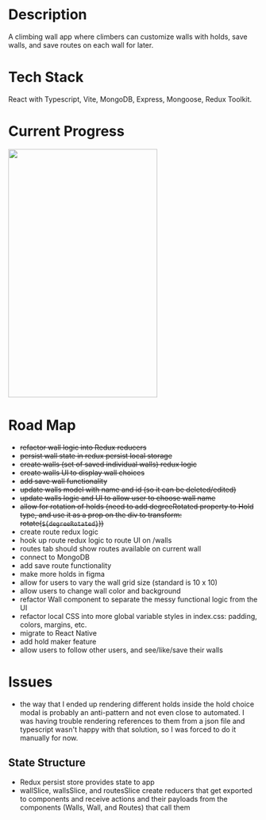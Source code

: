 # Description

A climbing wall app where climbers can customize walls with holds, save walls, and save routes on each wall for later. 

# Tech Stack

React with Typescript, Vite, MongoDB, Express, Mongoose, Redux Toolkit. 

# Current Progress

<a href="url"><img src="https://j.gifs.com/oZknkk.gif" height="500" width="300" ></a>

# Road Map

- ~~refactor wall logic into Redux reducers~~
- ~~persist wall state in redux persist local storage~~
- ~~create walls (set of saved individual walls) redux logic~~
- ~~create walls UI to display wall choices~~
- ~~add save wall functionality~~
- ~~update walls model with name and id (so it can be deleted/edited)~~
- ~~update walls logic and UI to allow user to choose wall name~~
- ~~allow for rotation of holds (need to add degreeRotated property to Hold type, and use it as a prop on the div to transform: rotate(`${degreeRotated}`))~~
- create route redux logic
- hook up route redux logic to route UI on /walls
- routes tab should show routes available on current wall
- connect to MongoDB
- add save route functionality
- make more holds in figma
- allow for users to vary the wall grid size (standard is 10 x 10)
- allow users to change wall color and background
- refactor Wall component to separate the messy functional logic from the UI 
- refactor local CSS into more global variable styles in index.css: padding, colors, margins, etc. 
- migrate to React Native
- add hold maker feature
- allow users to follow other users, and see/like/save their walls

# Issues

- the way that I ended up rendering different holds inside the hold choice modal is probably an anti-pattern and not even close to automated. I was having trouble rendering references to them from a json file and typescript wasn't happy with that solution, so I was forced to do it manually for now. 

## State Structure
- Redux persist store provides state to app
- wallSlice, wallsSlice, and routesSlice create reducers that get exported to components and receive actions and their payloads from the components (Walls, Wall, and Routes) that call them